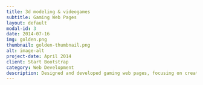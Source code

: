 ```yaml
---
title: 3d modeling & videogames
subtitle: Gaming Web Pages
layout: default
modal-id: 3
date: 2014-07-16
img: golden.png
thumbnail: golden-thumbnail.png
alt: image-alt
project-date: April 2014
client: Start Bootstrap
category: Web Development
description: Designed and developed gaming web pages, focusing on creating visually appealing and user-friendly interfaces. Utilized modern web technologies to ensure a responsive and engaging user experience for gamers.
---
```

